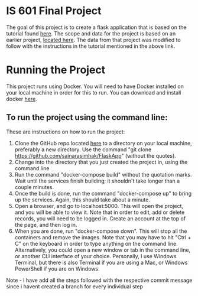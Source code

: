 # IS 601 Final Project
The goal of this project is to create a flask application that is based on the tutorial found [here](https://hackersandslackers.com/your-first-flask-application).  The scope and data for the project is based on an earlier project, [located here](https://github.com/sainarasimhak/Project3).  The data from that project was modified to follow with the instructions in the tutorial mentioned in the above link.

# Running the Project
This project runs using Docker.  You will need to have Docker installed on your local machine in order for this to run.  You can download and install docker [here](https://www.docker.com/products/docker-desktop).

## To run the project using the command line:
These are instructions on how to run the project:

1. Clone the GitHub repo located [here](https://github.com/sainarasimhak/FlaskApp) to a directory on your local machine, preferably a new directory.  Use the command "git clone https://github.com/sainarasimhak/FlaskApp" (without the quotes).
2. Change into the directory that you just created the project in, using the command line
3. Run the command "docker-compose build" without the quotation marks.  Wait until the services finish building; it shouldn't take longer than a couple minutes.
4. Once the build is done, run the command "docker-compose up" to bring up the services.  Again, this should take about a minute.
5. Open a browser, and go to localhost:5000.  This will open the project, and you will be able to view it.  Note that in order to edit, add or delete records, you will need to be logged in.  Create an account at the top of the page, and then log in. 
6. When you are done, run "docker-compose down".  This will stop all the containers and remove the images.  Note that you may have to hit "Ctrl + C" on the keyboard in order to type anything on the command line.  Alternatively, you could open a new window or tab in the command line, or another CLI interface of your choice.  Personally, I use Windows Terminal, but there is also Terminal if you are using a Mac, or Windows PowerShell if you are on Windows.

Note - I have add all the steps followed with the respective commit message since i havent created a branch for every individual step
